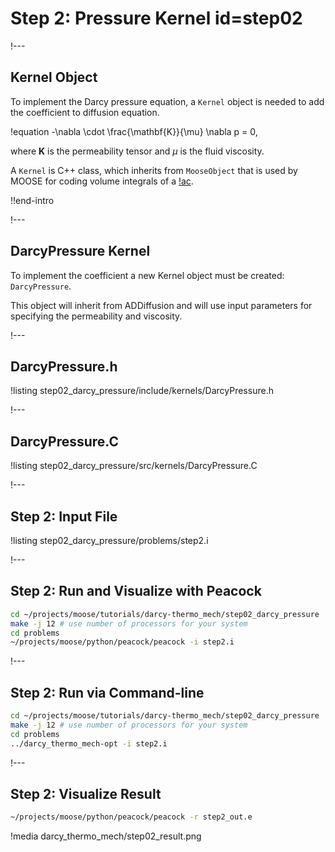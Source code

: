# Step 2: Pressure Kernel id=step02

!---

## Kernel Object

To implement the Darcy pressure equation, a `Kernel` object is needed to add the coefficient
to diffusion equation.

!equation
-\nabla \cdot \frac{\mathbf{K}}{\mu} \nabla p = 0,

where $\textbf{K}$ is the permeability tensor and $\mu$ is the fluid viscosity.

A `Kernel` is C++ class, which inherits from `MooseObject` that is used by MOOSE for coding
volume integrals of a [!ac](PDE).

!!end-intro

!---

## DarcyPressure Kernel

To implement the coefficient a new Kernel object must be created: `DarcyPressure`.

This object will inherit from ADDiffusion and will use input parameters for specifying the
permeability and viscosity.

!---

## DarcyPressure.h

!listing step02_darcy_pressure/include/kernels/DarcyPressure.h

!---

## DarcyPressure.C

!listing step02_darcy_pressure/src/kernels/DarcyPressure.C

!---

## Step 2: Input File

!listing step02_darcy_pressure/problems/step2.i

!---

## Step 2: Run and Visualize with Peacock

```bash
cd ~/projects/moose/tutorials/darcy-thermo_mech/step02_darcy_pressure
make -j 12 # use number of processors for your system
cd problems
~/projects/moose/python/peacock/peacock -i step2.i
```

!---

## Step 2: Run via Command-line

```bash
cd ~/projects/moose/tutorials/darcy-thermo_mech/step02_darcy_pressure
make -j 12 # use number of processors for your system
cd problems
../darcy_thermo_mech-opt -i step2.i
```

!---

## Step 2: Visualize Result

```bash
~/projects/moose/python/peacock/peacock -r step2_out.e
```

!media darcy_thermo_mech/step02_result.png
